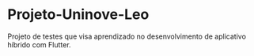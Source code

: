 # Projeto-Uninove-Leo
Projeto de testes que visa aprendizado no desenvolvimento de aplicativo híbrido com Flutter.
